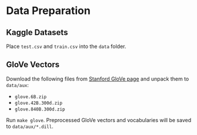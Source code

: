 # Data Preparation


## Kaggle Datasets

Place `test.csv` and `train.csv` into the `data` folder.


## GloVe Vectors

Download the following files from [Stanford GloVe page](https://nlp.stanford.edu/projects/glove/) and unpack them to `data/aux`:

* `glove.6B.zip`
* `glove.42B.300d.zip`
* `glove.840B.300d.zip`

Run `make glove`. Preprocessed GloVe vectors and vocabularies will be saved to `data/aux/*.dill`.
